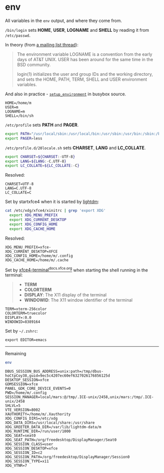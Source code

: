 # env

All variables in the `env` output, and where they come from.

`/bin/login` sets **HOME**, **USER**, **LOGNAME** and **SHELL** by reading it
from `/etc/passwd`.

In theory (from [a mailing list
thread](https://lists.ubuntu.com/archives/ubuntu-users/2015-July/281503.html)):

> The environment variable LOGNAME is a convention from the early days of AT&T
> UNIX. USER has been around for the same time in the BSD community.
>
> login(1) initializes the user and group IDs and the working directory, and
> sets the HOME, PATH, TERM, SHELL and USER environment variables.

And also in practice -
[`setup_environment`](https://git.busybox.net/busybox/tree/libbb/setup_environment.c?h=1_37_stable#n62)
in busybox source.

```
HOME=/home/m
USER=m
LOGNAME=m
SHELL=/bin/sh
```

`/etc/profile` sets **PATH** and **PAGER**.

```sh
export PATH="/usr/local/sbin:/usr/local/bin:/usr/sbin:/usr/bin:/sbin:/bin"
export PAGER=less
```

`/etc/profile.d/20locale.sh` sets **CHARSET**, **LANG** and **LC_COLLATE**.

```sh
export CHARSET=${CHARSET:-UTF-8}
export LANG=${LANG:-C.UTF-8}
export LC_COLLATE=${LC_COLLATE:-C}
```

Resolved:
```
CHARSET=UTF-8
LANG=C.UTF-8
LC_COLLATE=C
```

Set by startxfce4 when it is started by [lightdm](lightdm):

```sh
cat /etc/xdg/xfce4/xinitrc | grep 'export XDG'                                                     2
  export XDG_MENU_PREFIX
  export XDG_CURRENT_DESKTOP
  export XDG_CONFIG_HOME
  export XDG_CACHE_HOME
```

Resolved:
```
XDG_MENU_PREFIX=xfce-
XDG_CURRENT_DESKTOP=XFCE
XDG_CONFIG_HOME=/home/m/.config
XDG_CACHE_HOME=/home/m/.cache
```

Set by
[xfce4-terminal<sup>docs.xfce.org</sup>](https://docs.xfce.org/apps/xfce4-terminal/getting-started)
when starting the shell running in the terminal:

> - **TERM**
> - **COLORTERM**
> - **DISPLAY**: The X11 display of the terminal
> - **WINDOWID**: The X11 window identifier of the terminal

```
TERM=xterm-256color
COLORTERM=truecolor
DISPLAY=:0.0
WINDOWID=8389164
```

Set by `~/.zshrc`:

```
export EDITOR=emacs
```

---

Remaining

```sh
env
```
```
DBUS_SESSION_BUS_ADDRESS=unix:path=/tmp/dbus-hoCtpCoy38,guid=9ec5c4207ec60ef6327026176856125d
DESKTOP_SESSION=xfce
GDMSESSION=xfce
PANEL_GDK_CORE_DEVICE_EVENTS=0
PWD=/home/m/.config
SESSION_MANAGER=local/mars:@/tmp/.ICE-unix/2458,unix/mars:/tmp/.ICE-unix/2458
SHLVL=5
VTE_VERSION=8002
XAUTHORITY=/home/m/.Xauthority
XDG_CONFIG_DIRS=/etc/xdg
XDG_DATA_DIRS=/usr/local/share:/usr/share
XDG_GREETER_DATA_DIR=/var/lib/lightdm-data/m
XDG_RUNTIME_DIR=/run/user/1000
XDG_SEAT=seat0
XDG_SEAT_PATH=/org/freedesktop/DisplayManager/Seat0
XDG_SESSION_CLASS=user
XDG_SESSION_DESKTOP=xfce
XDG_SESSION_ID=c2
XDG_SESSION_PATH=/org/freedesktop/DisplayManager/Session0
XDG_SESSION_TYPE=x11
XDG_VTNR=7
```